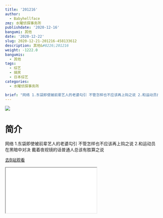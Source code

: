 ```yaml
---
title: '201216'
author:
  - Babyhellface
zmz: 水曜侦探事务所
publishdate: '2020-12-16'
bangumi: 其他
date: '2020-12-22'
slug: 2020-12-21-201216-458133612
description: 其他&#8226;201216
weight: -1222.0
bangumis:
  - 其他
tags:
  - 综艺
  - 搞笑
  - 日本综艺
categories:
  - 水曜侦探事务所

brief: "网络 1.东袋即使被前辈艺人的老婆勾引 不管怎样也不应该再上钩之说 2.和运动员在黑暗中对决 戴着夜视镜的话普通人总该有胜算之说"
---
```

![](https://raw.githubusercontent.com/tcgriffith/owaraisite/master/static/tmpimg/d033a144f902f74ce5a73e8606ea3cf182e4a5dd.jpg.480.jpg)
# 简介  
网络
1.东袋即使被前辈艺人的老婆勾引 不管怎样也不应该再上钩之说
2.和运动员在黑暗中对决 戴着夜视镜的话普通人总该有胜算之说  

[去B站观看](https://www.bilibili.com/video/av458133612/)
<div class ="resp-container"><iframe class="testiframe" src="//player.bilibili.com/player.html?aid=458133612"", scrolling="no", allowfullscreen="true" > </iframe></div> 
